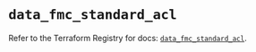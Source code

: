 # `data_fmc_standard_acl`

Refer to the Terraform Registry for docs: [`data_fmc_standard_acl`](https://registry.terraform.io/providers/ciscodevnet/fmc/1.5.2/docs/data-sources/standard_acl).
